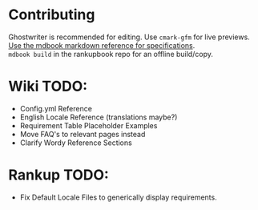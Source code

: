 # Contributing
Ghostwriter is recommended for editing. Use `cmark-gfm` for live previews.  
[Use the mdbook markdown reference for specifications](https://rust-lang.github.io/mdBook/format/markdown.html).  
`mdbook build` in the rankupbook repo for an offline build/copy.  

# Wiki TODO:
- Config.yml Reference
- English Locale Reference (translations maybe?)
- Requirement Table Placeholder Examples
- Move FAQ's to relevant pages instead
- Clarify Wordy Reference Sections

# Rankup TODO:
- Fix Default Locale Files to generically display requirements.
